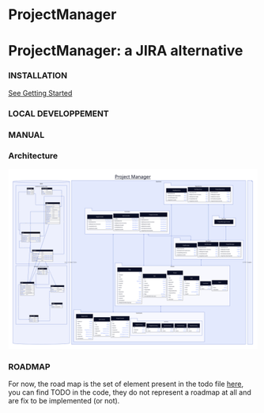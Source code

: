 ProjectManager
==============

# ProjectManager: a JIRA alternative

### INSTALLATION

[See Getting Started](getting-started.md)

### LOCAL DEVELOPPEMENT

### MANUAL

### Architecture

![Architecture diagram](Schema/Structure.svg "Architecture diagram")

### ROADMAP
For now, the road map is the set of element present in the todo file [here](Backlog/TODO.md),
you can find TODO in the code, they do not represent a roadmap at all and are fix to be implemented (or not).
